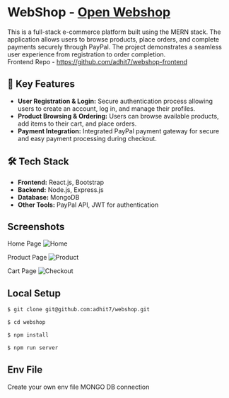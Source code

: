 # WebShop - <a href="https://webshop-z.netlify.app/" target="_blank">Open Webshop</a>


This is a full-stack e-commerce platform built using the MERN stack. The application allows users to browse products, place orders, and complete payments securely through PayPal. The project demonstrates a seamless user experience from registration to order completion.<br>
Frontend Repo - https://github.com/adhit7/webshop-frontend

## 🌟 Key Features

- **User Registration & Login:** Secure authentication process allowing users to create an account, log in, and manage their profiles.
- **Product Browsing & Ordering:** Users can browse available products, add items to their cart, and place orders.
- **Payment Integration:** Integrated PayPal payment gateway for secure and easy payment processing during checkout.

## 🛠️ Tech Stack

- **Frontend:** React.js, Bootstrap
- **Backend:** Node.js, Express.js
- **Database:** MongoDB
- **Other Tools:** PayPal API, JWT for authentication


## Screenshots

Home Page
![Home](https://github.com/user-attachments/assets/a4adedc3-9561-4639-aee7-efc76a67fe99)


Product Page
![Product](https://github.com/user-attachments/assets/2ec6daff-b751-497c-bd78-39dd28f0eaa2)


Cart Page
![Checkout](https://github.com/user-attachments/assets/60cb063e-c467-4c0a-83e2-6e878f1e24a1)


## Local Setup

```sh
$ git clone git@github.com:adhit7/webshop.git
```

```sh
$ cd webshop
```

```sh
$ npm install
```

```sh
$ npm run server
```


## Env File
Create your own env file MONGO DB connection


